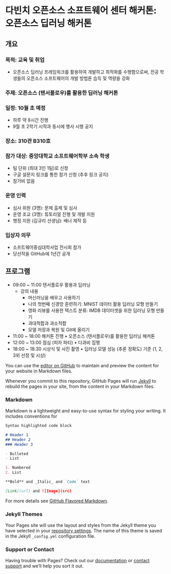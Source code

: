 # 다빈치 오픈소스 소프트웨어 센터 해커톤: 오픈소스 딥러닝 해커톤

## 개요
###	목적: 교육 및 취업
-	오픈소스 딥러닝 프레임워크를 활용하여 개발하고 최적화를 수행함으로써, 전공 학생들의 오픈소스 소프트웨어의 개발 방법론 습득 및 역량을 강화

###	주제: 오픈소스 (텐서플로우)를 활용한 딥러닝 해커톤
###	일정: 10월 초 예정
-	하루 약 8시간 진행
-	9월 초 2학기 시작과 동시에 행사 시행 공지
###	장소: 310관 B310호
###	참가 대상: 중앙대학교 소프트웨어학부 소속 학생
-	팀 단위 (최대 3인 1팀)로 신청
-	구글 설문지 링크를 통한 참가 신청 (추후 링크 공지)
-	참가비 없음
###	운영 인력
-	심사 위원 (3명): 문제 출제 및 심사
-	운영 조교 (3명): 튜토리얼 진행 및 개발 지원
-	행정 지원 (김규리 선생님): 배너 제작 등
###	입상자 의무
-	소프트웨어중심대학사업 전시회 참가
-	당선작을 GitHub에 1년간 공개

## 프로그램
- 09:00 ~ 11:00	텐서플로우 활용과 딥러닝
  - 강의 내용
    - 머신러닝을 배우고 사용하기
    - 나의 첫번째 신경망 훈련하기: MNIST 데이터 활용 딥러닝 모형 만들기
    - 영화 리뷰를 사용한 텍스트 분류: IMDB 데이터셋을 위한 딥러닝 모형 만들기
    - 과대적합과 과소적합
    - 모델 저장과 복원 및 Git에 올리기
- 11:00 ~ 18:00	해커톤 진행	•	오픈소스 (텐서플로우)를 활용한 딥러닝 해커톤
- 12:00 ~ 13:00	점심 (피자 파티)	•	다과비 집행
- 18:00 ~ 18:30	시상식 및 사진 촬영	•	딥러닝 모델 성능 (추론 정확도) 기준 (1, 2, 3위 선정 및 시상)













You can use the [editor on GitHub](https://github.com/jayhyeonpark/Hackerton/edit/master/README.md) to maintain and preview the content for your website in Markdown files.

Whenever you commit to this repository, GitHub Pages will run [Jekyll](https://jekyllrb.com/) to rebuild the pages in your site, from the content in your Markdown files.

### Markdown

Markdown is a lightweight and easy-to-use syntax for styling your writing. It includes conventions for

```markdown
Syntax highlighted code block

# Header 1
## Header 2
### Header 3

- Bulleted
- List

1. Numbered
2. List

**Bold** and _Italic_ and `Code` text

[Link](url) and ![Image](src)
```

For more details see [GitHub Flavored Markdown](https://guides.github.com/features/mastering-markdown/).

### Jekyll Themes

Your Pages site will use the layout and styles from the Jekyll theme you have selected in your [repository settings](https://github.com/jayhyeonpark/Hackerton/settings). The name of this theme is saved in the Jekyll `_config.yml` configuration file.

### Support or Contact

Having trouble with Pages? Check out our [documentation](https://help.github.com/categories/github-pages-basics/) or [contact support](https://github.com/contact) and we’ll help you sort it out.
